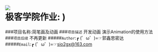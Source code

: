 ![](http://jiuye.jikexueyuan.com/Current/home/images/logo.png)  
极客学院作业: )
=================
###项目名称:简笔画及动画
###`项目描述`
      开发动画
      演示Animation的使用方法
###`项目后续`
      不再更新
#####`Author`:┏ (゜ω゜)=☞郭鑫思密达<br>
#####`Email`:┏ (゜ω゜)=☞sio2gx@163.com<br>
